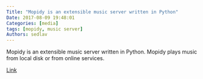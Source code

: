 ```yaml
---
Title: "Mopidy is an extensible music server written in Python"
Date: 2017-08-09 19:48:01
Categories: [media]
tags: [mopidy, music server]
Authors: sedlav
---
```


Mopidy is an extensible music server written in Python. Mopidy plays music from local disk or from online services.

[Link](https://www.mopidy.com/)
